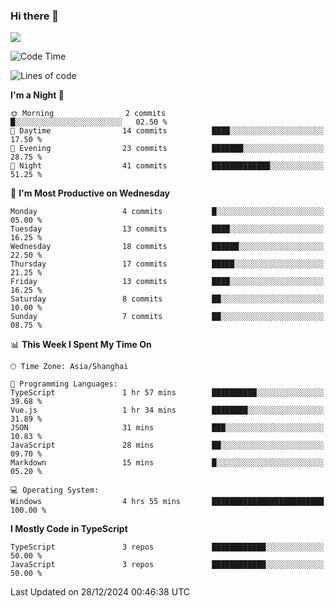 ### Hi there 👋

<img src="https://github-readme-stats.vercel.app/api/top-langs/?username=lhvision"/>

<!--START_SECTION:waka-->
![Code Time](http://img.shields.io/badge/Code%20Time-32%20hrs%2040%20mins-blue)

![Lines of code](https://img.shields.io/badge/From%20Hello%20World%20I%27ve%20Written-62.5%20thousand%20lines%20of%20code-blue)

**I'm a Night 🦉** 

```text
🌞 Morning                2 commits           █░░░░░░░░░░░░░░░░░░░░░░░░   02.50 % 
🌆 Daytime                14 commits          ████░░░░░░░░░░░░░░░░░░░░░   17.50 % 
🌃 Evening                23 commits          ███████░░░░░░░░░░░░░░░░░░   28.75 % 
🌙 Night                  41 commits          █████████████░░░░░░░░░░░░   51.25 % 
```
📅 **I'm Most Productive on Wednesday** 

```text
Monday                   4 commits           █░░░░░░░░░░░░░░░░░░░░░░░░   05.00 % 
Tuesday                  13 commits          ████░░░░░░░░░░░░░░░░░░░░░   16.25 % 
Wednesday                18 commits          ██████░░░░░░░░░░░░░░░░░░░   22.50 % 
Thursday                 17 commits          █████░░░░░░░░░░░░░░░░░░░░   21.25 % 
Friday                   13 commits          ████░░░░░░░░░░░░░░░░░░░░░   16.25 % 
Saturday                 8 commits           ██░░░░░░░░░░░░░░░░░░░░░░░   10.00 % 
Sunday                   7 commits           ██░░░░░░░░░░░░░░░░░░░░░░░   08.75 % 
```


📊 **This Week I Spent My Time On** 

```text
🕑︎ Time Zone: Asia/Shanghai

💬 Programming Languages: 
TypeScript               1 hr 57 mins        ██████████░░░░░░░░░░░░░░░   39.68 % 
Vue.js                   1 hr 34 mins        ████████░░░░░░░░░░░░░░░░░   31.89 % 
JSON                     31 mins             ███░░░░░░░░░░░░░░░░░░░░░░   10.83 % 
JavaScript               28 mins             ██░░░░░░░░░░░░░░░░░░░░░░░   09.70 % 
Markdown                 15 mins             █░░░░░░░░░░░░░░░░░░░░░░░░   05.20 % 

💻 Operating System: 
Windows                  4 hrs 55 mins       █████████████████████████   100.00 % 
```

**I Mostly Code in TypeScript** 

```text
TypeScript               3 repos             ████████████░░░░░░░░░░░░░   50.00 % 
JavaScript               3 repos             ████████████░░░░░░░░░░░░░   50.00 % 
```




 Last Updated on 28/12/2024 00:46:38 UTC
<!--END_SECTION:waka-->
